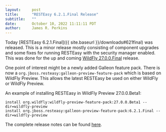 ```yaml
---
layout:     post
title:      "RESTEasy 6.2.1.Final Release"
subtitle:   ""
date:       October 10, 2022 11:11:11 PDT
author:     James R. Perkins
---
```


Today [RESTEasy 6.2.1.Final]({{ site.baseurl }}/downloads#621final) was released. This is a minor release mostly
consisting of component upgrades and some fixes for running RESTEasy with the security manager enabled. This was done
for the up and coming [WildFly 27.0.0.Final](https://www.wildfly.org/) release.

One point of interest might be a newly added Galleon feature pack. There is now a 
`org.jboss.resteasy:galleon-preview-feature-pack` which is based on WildFly Preview. This allows the latest RESTEasy
be used on either WildFly or WildFly Preview.

An example of installing RESTEasy in WildFly Preview 27.0.0.Beta1:
```shell
install org.wildfly:wildfly-preview-feature-pack:27.0.0.Beta1 --dir=wildfly-preview
install org.jboss.resteasy:galleon-preview-feature-pack:6.2.1.Final --dir=wildfly-preview
```

The complete release notes can be found [here](https://github.com/resteasy/resteasy/releases/tag/6.2.1.Final).
